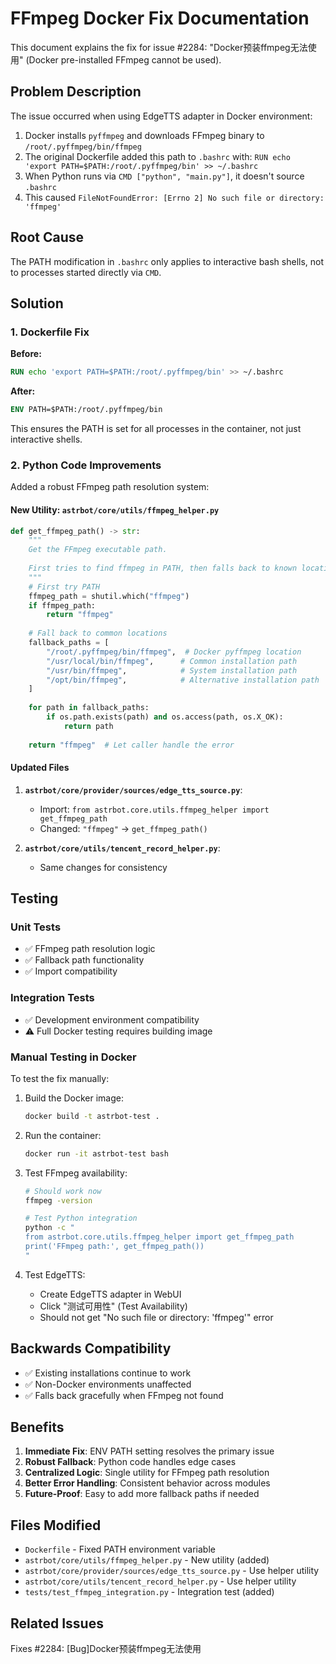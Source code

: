 # FFmpeg Docker Fix Documentation

This document explains the fix for issue #2284: "Docker预装ffmpeg无法使用" (Docker pre-installed FFmpeg cannot be used).

## Problem Description

The issue occurred when using EdgeTTS adapter in Docker environment:

1. Docker installs `pyffmpeg` and downloads FFmpeg binary to `/root/.pyffmpeg/bin/ffmpeg`
2. The original Dockerfile added this path to `.bashrc` with: `RUN echo 'export PATH=$PATH:/root/.pyffmpeg/bin' >> ~/.bashrc`
3. When Python runs via `CMD ["python", "main.py"]`, it doesn't source `.bashrc`
4. This caused `FileNotFoundError: [Errno 2] No such file or directory: 'ffmpeg'`

## Root Cause

The PATH modification in `.bashrc` only applies to interactive bash shells, not to processes started directly via `CMD`.

## Solution

### 1. Dockerfile Fix

**Before:**
```dockerfile
RUN echo 'export PATH=$PATH:/root/.pyffmpeg/bin' >> ~/.bashrc
```

**After:**
```dockerfile
ENV PATH=$PATH:/root/.pyffmpeg/bin
```

This ensures the PATH is set for all processes in the container, not just interactive shells.

### 2. Python Code Improvements

Added a robust FFmpeg path resolution system:

#### New Utility: `astrbot/core/utils/ffmpeg_helper.py`

```python
def get_ffmpeg_path() -> str:
    """
    Get the FFmpeg executable path.
    
    First tries to find ffmpeg in PATH, then falls back to known locations.
    """
    # First try PATH
    ffmpeg_path = shutil.which("ffmpeg")
    if ffmpeg_path:
        return "ffmpeg"
    
    # Fall back to common locations
    fallback_paths = [
        "/root/.pyffmpeg/bin/ffmpeg",  # Docker pyffmpeg location
        "/usr/local/bin/ffmpeg",      # Common installation path
        "/usr/bin/ffmpeg",            # System installation path
        "/opt/bin/ffmpeg",            # Alternative installation path
    ]
    
    for path in fallback_paths:
        if os.path.exists(path) and os.access(path, os.X_OK):
            return path
    
    return "ffmpeg"  # Let caller handle the error
```

#### Updated Files

1. **`astrbot/core/provider/sources/edge_tts_source.py`**:
   - Import: `from astrbot.core.utils.ffmpeg_helper import get_ffmpeg_path`
   - Changed: `"ffmpeg"` → `get_ffmpeg_path()`

2. **`astrbot/core/utils/tencent_record_helper.py`**:
   - Same changes for consistency

## Testing

### Unit Tests
- ✅ FFmpeg path resolution logic
- ✅ Fallback path functionality  
- ✅ Import compatibility

### Integration Tests
- ✅ Development environment compatibility
- ⚠️ Full Docker testing requires building image

### Manual Testing in Docker

To test the fix manually:

1. Build the Docker image:
   ```bash
   docker build -t astrbot-test .
   ```

2. Run the container:
   ```bash
   docker run -it astrbot-test bash
   ```

3. Test FFmpeg availability:
   ```bash
   # Should work now
   ffmpeg -version
   
   # Test Python integration
   python -c "
   from astrbot.core.utils.ffmpeg_helper import get_ffmpeg_path
   print('FFmpeg path:', get_ffmpeg_path())
   "
   ```

4. Test EdgeTTS:
   - Create EdgeTTS adapter in WebUI
   - Click "测试可用性" (Test Availability)
   - Should not get "No such file or directory: 'ffmpeg'" error

## Backwards Compatibility

- ✅ Existing installations continue to work
- ✅ Non-Docker environments unaffected
- ✅ Falls back gracefully when FFmpeg not found

## Benefits

1. **Immediate Fix**: ENV PATH setting resolves the primary issue
2. **Robust Fallback**: Python code handles edge cases
3. **Centralized Logic**: Single utility for FFmpeg path resolution
4. **Better Error Handling**: Consistent behavior across modules
5. **Future-Proof**: Easy to add more fallback paths if needed

## Files Modified

- `Dockerfile` - Fixed PATH environment variable
- `astrbot/core/utils/ffmpeg_helper.py` - New utility (added)
- `astrbot/core/provider/sources/edge_tts_source.py` - Use helper utility
- `astrbot/core/utils/tencent_record_helper.py` - Use helper utility
- `tests/test_ffmpeg_integration.py` - Integration test (added)

## Related Issues

Fixes #2284: [Bug]Docker预装ffmpeg无法使用